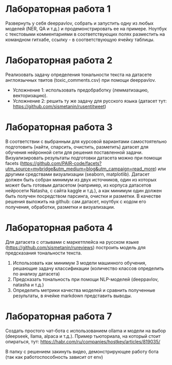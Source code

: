 # Лабораторная работа 1

Развернуть у себя deeppavlov, собрать и запустить одну из любых моделей (NER, QA и т.д.) и продемонстрировать ее на примере. Ноутбук с текстовыми комментариями в соответствующих полях разместить на командном гитхабе, ссылку - в соответствующую ячейку таблицы. 

# Лабораторная работа 2
Реализовать задачу определения тональности текста на датасете англоязычных твитов (toxic_comments.csv) при помощи deeppavlov. 
- Усложнение 1: использовать предобработку (лемматизацию, векторизацию). 
- Усложнение 2: решить ту же задачу для русского языка (датасет тут: https://github.com/sismetanin/rusentitweet)

# Лабораторная работа 3
В соответствии с выбранным для курсовой вариантами самостоятельно подготовить (найти, спарсить, очистить, разметить) датасет для обучения нейронной сети для решения поставленной задачи. Визуализировать результаты подготовки датасета можно при помощи facets (https://github.com/PAIR-code/facets?utm_source=mybridge&utm_medium=blog&utm_campaign=read_more) или другими средствами визуализации (seaborn, matplotlib).
Датасет должен быть собран минимум из двух источников, один из которых может быть готовым датасетом (например, из корпуса датасетов нейросети Natasha, с сайта kaggle и т.д.), а как минимум один должен быть получен посредством парсинга, очистки и разметки.
В качестве решения выложить на github: сам датасет, ноутбук с кодом его получения, обработки, разметки и визуализации.

# Лабораторная работа 4
Для датасета с отзывами с маркетплейса на русском языке (https://github.com/sismetanin/rureviews) построить модель для предсказания тональности текста.
1. Использовать как минимум 3 модели машинного обучения, решающие задачу классификации (количество классов определить по анализу датасета)
2. Предсказать тональность при помощи NLP-моделей (deeppavlov, natasha и т.д.) 
3. Определить метрики качества моделей и сравнить полученные результаты, в ячейке markdown представить выводы.

# Лабораторная работа 7
Создать простого чат-бота с использованием ollama и модели на выбор (deepseek, llama, alpaca и т.д.). 
Пример тьюториала, на который стоит опираться, тут: https://habr.com/ru/companies/hostkey/articles/819035/ 

В папку с решением закинуть видео, демонстрирующее работу бота (так как работоспособность зависит от env)


